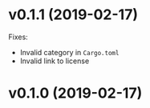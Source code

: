 # v0.1.1 (2019-02-17)
Fixes:
* Invalid category in `Cargo.toml`
* Invalid link to license

# v0.1.0 (2019-02-17)
